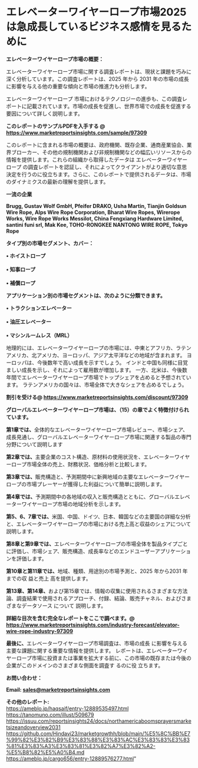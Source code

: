 # エレベーターワイヤーロープ市場2025は急成長しているビジネス感情を見るために

<strong><b>エレベーターワイヤーロープ市場の概要：</b></strong>

エレベーターワイヤーロープ市場に関する調査レポートは、現状と課題を巧みに深く分析しています。この調査レポートは、2025 年から 2031 年の市場の成長に影響を与える他の重要な傾向と市場の推進力も分析します。

エレベーターワイヤーロープ 市場におけるテクノロジーの進歩も、この調査レポートに記載されています。市場の成長を促進し、世界市場での成長を促進する要因について詳しく説明します。

<strong>このレポートのサンプルPDFを入手する @ <a href=https://www.marketreportsinsights.com/sample/97309>https://www.marketreportsinsights.com/sample/97309</a></strong>

このレポートに含まれる市場の概要は、政府機関、既存企業、通商産業協会、業界ブローカー、その他の規制機関および非規制機関などの幅広いリソースからの情報を提供します。これらの組織から取得したデータは エレベーターワイヤーロープ の調査レポートを認証し、それによってクライアントがより適切な意思決定を行うのに役立ちます。さらに、このレポートで提供されるデータは、市場のダイナミクスの最新の理解を提供します。

<strong>一流の企業</strong>

<strong><b>Brugg, Gustav Wolf GmbH, Pfeifer DRAKO, Usha Martin, Tianjin Goldsun Wire Rope, Alps Wire Rope Corporation, Bharat Wire Ropes, Wirerope Works, Wire Rope Works Messilot, China Fengxiang Hardware Limited, santini funi srl, Mak Kee, TOHO-RONGKEE NANTONG WIRE ROPE, Tokyo Rope</b></strong>

<strong><b>タイプ別の市場セグメント、カバー：</b></strong>

<strong>• ホイストロープ<br><br>• 知事ロープ<br><br>• 補償ロープ</strong>

<strong><b>アプリケーション別の市場セグメントは、次のように分類できます。</b></strong>

<strong>• トラクションエレベーター<br><br>• 油圧エレベーター<br><br>• マシンルームレス（MRL）</strong>

 地理的には、エレベーターワイヤーロープの市場には、中東とアフリカ、ラテンアメリカ、北アメリカ、ヨーロッパ、アジア太平洋などの地域が含まれます。 ヨーロッパは、今後数年で高い成長を示すでしょう。 インドと中国も同様に目覚ましい成長を示し、それによって雇用数が増加します。 一方、北米は、今後数年間でエレベーターワイヤーロープ市場でトップシェアを占めると予想されています。 ラテンアメリカの国々は、市場全体で大きなシェアを占めるでしょう。

<strong>割引を受ける@ <a href=https://www.marketreportsinsights.com/discount/97309>https://www.marketreportsinsights.com/discount/97309</a></strong>

<strong><b>グローバルエレベーターワイヤーロープ市場は、（15）の章でよく特徴付けられています。</b></strong>

<strong><b>第</b></strong><strong><b>1章では、</b></strong>全体的なエレベーターワイヤーロープ市場レビュー、市場シェア、成長見通し、グローバルエレベーターワイヤーロープ市場に関連する製品の専門分野について説明します

<strong><b>第2章では、</b></strong>主要企業のコスト構造、原材料の使用状況を、エレベーターワイヤーロープ市場全体の売上、財務状況、価格分析と比較します。

<strong><b>第3章では、</b></strong>販売構造と、予測期間中に新興地域の主要なエレベーターワイヤーロープの市場プレーヤーが獲得した利益について簡単に説明します。

<strong><b>第4章では、</b></strong>予測期間中の各地域の収入と販売構造とともに、グローバルエレベーターワイヤーロープ市場の地域分析を示します。

<strong><b>第5、6、7章では、</b></strong>米国、中国、ドイツ、日本、韓国などの主要国の詳細な分析と、エレベーターワイヤーロープの市場における売上高と収益のシェアについて説明します。

<strong><b>第8章と第9章では、</b></strong>エレベーターワイヤーロープの市場全体を製品タイプごとに評価し、市場シェア、販売構造、成長率などのエンドユーザーアプリケーションを評価します。

<strong><b>第10章と第11章では、</b></strong>地域、種類、用途別の市場予測と、2025 年から2031 年までの収 益と売上 高を提供します。

<strong><b>第13章、第14章、</b></strong>および第15章では、情報の収集に使用されるさまざまな方法論、調査結果で使用されるアプローチ、付録、結論、販売チャネル、およびさまざまなデータソース について 説明します。

<strong>詳細な目次を含む完全なレポートをここで調べます。@ <a href=https://www.marketreportsinsights.com/industry-forecast/elevator-wire-rope-industry-97309>https://www.marketreportsinsights.com/industry-forecast/elevator-wire-rope-industry-97309</a></strong>

<strong><b>最後に、</b></strong>エレベーターワイヤーロープ市場調査は、市場の成長 に影響を</a>与える主要な課題に関する重要な情報を提供します。 レポートは、エレベーターワイヤーロープ市場に投資または事業を拡大する前に、この市場の既存または今後の企業がこのドメインのさまざまな側面を調査す るのに役 立ちます。

<strong><b>お問い合わせ：</b></strong>

<strong>Email: </strong><a href=mailto:sales@marketreportsinsights.com><strong>sales@marketreportsinsights.com</strong></a>

<strong>その他のレポート:</strong>
<br>
<a href=https://ameblo.jp/haqsaif/entry-12889535497.html>https://ameblo.jp/haqsaif/entry-12889535497.html</a>
<br>
<a href=https://tanomuno.com/illust/509679>https://tanomuno.com/illust/509679</a>
<br>
<a href=https://issuu.com/reportsinsights24/docs/northamericaboomsprayersmarketsizeandoverview2031>https://issuu.com/reportsinsights24/docs/northamericaboomsprayersmarketsizeandoverview2031</a>
<br>
<a href=https://github.com/Hindavi23/marketgrowthh/blob/main/%E5%8C%BB%E7%99%82%E3%82%B9%E3%83%88%E3%83%AC%E3%83%83%E3%83%81%E3%83%A3%E3%83%81%E3%82%A7%E3%82%A2-%E5%B8%82%E5%A0%B4.md>https://github.com/Hindavi23/marketgrowthh/blob/main/%E5%8C%BB%E7%99%82%E3%82%B9%E3%83%88%E3%83%AC%E3%83%83%E3%83%81%E3%83%A3%E3%83%81%E3%82%A7%E3%82%A2-%E5%B8%82%E5%A0%B4.md</a>
<br>
<a href=https://ameblo.jp/cargo656/entry-12889576277.html>https://ameblo.jp/cargo656/entry-12889576277.html</a>"
